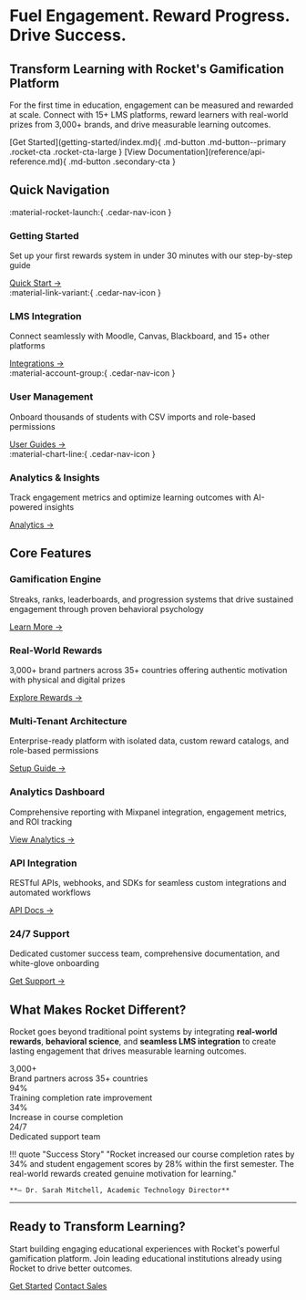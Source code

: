 # Fuel Engagement. Reward Progress. Drive Success.

<div class="cedar-hero-section" markdown>

<div class="hero-content" markdown>

## Transform Learning with Rocket's Gamification Platform

For the first time in education, engagement can be measured and rewarded at scale. Connect with 15+ LMS platforms, reward learners with real-world prizes from 3,000+ brands, and drive measurable learning outcomes.

<div class="hero-buttons" markdown>
[Get Started](getting-started/index.md){ .md-button .md-button--primary .rocket-cta .rocket-cta-large }
[View Documentation](reference/api-reference.md){ .md-button .secondary-cta }
</div>

</div>

</div>

## Quick Navigation

<div class="cedar-navigation-grid">

<div class="cedar-nav-card">
<div class="card-icon-wrapper primary-icon">
:material-rocket-launch:{ .cedar-nav-icon }
</div>
<h3>Getting Started</h3>
<p>Set up your first rewards system in under 30 minutes with our step-by-step guide</p>
<a href="getting-started/" class="card-link">Quick Start →</a>
</div>

<div class="cedar-nav-card">
<div class="card-icon-wrapper secondary-icon">
:material-link-variant:{ .cedar-nav-icon }
</div>
<h3>LMS Integration</h3>
<p>Connect seamlessly with Moodle, Canvas, Blackboard, and 15+ other platforms</p>
<a href="integrations/" class="card-link">Integrations →</a>
</div>

<div class="cedar-nav-card">
<div class="card-icon-wrapper tertiary-icon">
:material-account-group:{ .cedar-nav-icon }
</div>
<h3>User Management</h3>
<p>Onboard thousands of students with CSV imports and role-based permissions</p>
<a href="user-guides/administrators/" class="card-link">User Guides →</a>
</div>

<div class="cedar-nav-card">
<div class="card-icon-wrapper accent-icon">
:material-chart-line:{ .cedar-nav-icon }
</div>
<h3>Analytics & Insights</h3>
<p>Track engagement metrics and optimize learning outcomes with AI-powered insights</p>
<a href="analytics/" class="card-link">Analytics →</a>
</div>

</div>

## Core Features

<div class="cedar-features-grid">

<div class="cedar-feature-card">
<div class="feature-icon-wrapper gamification-icon">
</div>
<h3>Gamification Engine</h3>
<p>Streaks, ranks, leaderboards, and progression systems that drive sustained engagement through proven behavioral psychology</p>
<a href="configuration/points-activities/" class="feature-link">Learn More →</a>
</div>

<div class="cedar-feature-card">
<div class="feature-icon-wrapper rewards-icon">
</div>
<h3>Real-World Rewards</h3>
<p>3,000+ brand partners across 35+ countries offering authentic motivation with physical and digital prizes</p>
<a href="configuration/rewards-system/" class="feature-link">Explore Rewards →</a>
</div>

<div class="cedar-feature-card">
<div class="feature-icon-wrapper architecture-icon">
</div>
<h3>Multi-Tenant Architecture</h3>
<p>Enterprise-ready platform with isolated data, custom reward catalogs, and role-based permissions</p>
<a href="configuration/roles-permissions/" class="feature-link">Setup Guide →</a>
</div>

<div class="cedar-feature-card">
<div class="feature-icon-wrapper analytics-icon">
</div>
<h3>Analytics Dashboard</h3>
<p>Comprehensive reporting with Mixpanel integration, engagement metrics, and ROI tracking</p>
<a href="analytics/" class="feature-link">View Analytics →</a>
</div>

<div class="cedar-feature-card">
<div class="feature-icon-wrapper api-icon">
</div>
<h3>API Integration</h3>
<p>RESTful APIs, webhooks, and SDKs for seamless custom integrations and automated workflows</p>
<a href="reference/api-reference/" class="feature-link">API Docs →</a>
</div>

<div class="cedar-feature-card">
<div class="feature-icon-wrapper support-icon">
</div>
<h3>24/7 Support</h3>
<p>Dedicated customer success team, comprehensive documentation, and white-glove onboarding</p>
<a href="support/" class="feature-link">Get Support →</a>
</div>

</div>

## What Makes Rocket Different?

<div class="differentiator-section">

<p>Rocket goes beyond traditional point systems by integrating <strong>real-world rewards</strong>, <strong>behavioral science</strong>, and <strong>seamless LMS integration</strong> to create lasting engagement that drives measurable learning outcomes.</p>

<div class="cedar-stats-grid">

<div class="cedar-stat-card">
<div class="stat-number">3,000+</div>
<div class="stat-label">Brand partners across 35+ countries</div>
</div>

<div class="cedar-stat-card">
<div class="stat-number">94%</div>
<div class="stat-label">Training completion rate improvement</div>
</div>

<div class="cedar-stat-card">
<div class="stat-number">34%</div>
<div class="stat-label">Increase in course completion</div>
</div>

<div class="cedar-stat-card">
<div class="stat-number">24/7</div>
<div class="stat-label">Dedicated support team</div>
</div>

</div>

</div>

!!! quote "Success Story"
    "Rocket increased our course completion rates by 34% and student engagement scores by 28% within the first semester. The real-world rewards created genuine motivation for learning."
    
    **— Dr. Sarah Mitchell, Academic Technology Director**

---

<div class="cedar-cta-section">

<div class="cta-content">

<h2>Ready to Transform Learning?</h2>

<p>Start building engaging educational experiences with Rocket's powerful gamification platform. Join leading educational institutions already using Rocket to drive better outcomes.</p>

<div class="cta-buttons">
<a href="getting-started/" class="md-button md-button--primary rocket-cta rocket-cta-large">Get Started</a>
<a href="support/contact/" class="md-button secondary-cta">Contact Sales</a>
</div>

</div>

</div>


